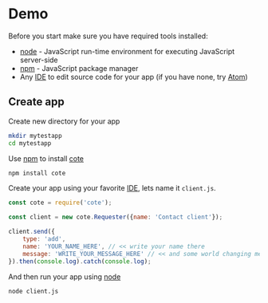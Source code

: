 # Demo

Before you start make sure you have required tools installed:
 * [node](https://nodejs.org/en/) - JavaScript run-time environment for executing JavaScript server-side
 * [npm](https://www.npmjs.com/) - JavaScript package manager
 * Any [IDE](https://en.wikipedia.org/wiki/Integrated_development_environment) to edit source code for your app (if you have none, try [Atom](https://atom.io/))

## Create app

Create new directory for your app
``` bash
mkdir mytestapp
cd mytestapp
```

Use [npm](https://www.npmjs.com/) to install [cote](https://github.com/dashersw/cote)
``` bash
npm install cote
```

Create your app using your favorite [IDE](https://en.wikipedia.org/wiki/Integrated_development_environment), lets name it `client.js`.
``` javascript
const cote = require('cote');

const client = new cote.Requester({name: 'Contact client'});

client.send({
	type: 'add',
	name: 'YOUR_NAME_HERE', // << write your name there
	message: 'WRITE_YOUR_MESSAGE_HERE' // << and some world changing message you have there
}).then(console.log).catch(console.log);
```

And then run your app using [node](https://nodejs.org/en/)
``` bash
node client.js
```